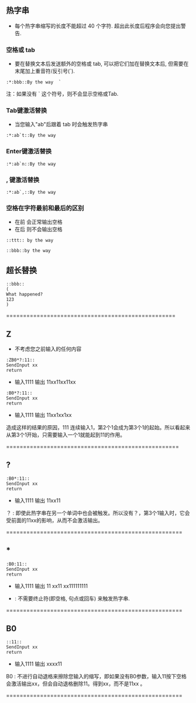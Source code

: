 ## 热字串

- 每个热字串缩写的长度不能超过 40 个字符. 超出此长度后程序会向您提出警告. 

### 空格或 tab

- 要在替换文本后发送额外的空格或 tab, 可以把它们加在替换文本后, 但需要在末尾加上重音符/反引号(`). 

```
:*:bbb::By the way	`
```
注：如果没有 ` 这个符号，则不会显示空格或Tab.

### Tab键激活替换
- 当您输入"ab"后跟着 tab 时会触发热字串

```
:*:ab`t::By the way
```

### Enter键激活替换


```
:*:ab`n::By the way
```

###  , 键激活替换

```
:*:ab`,::By the way
```

### 空格在字符最前和最后的区别

- 在前  会正常输出空格
- 在后  则不会输出空格

```
::ttt:: by the way

::bbb::by the way 
```

## 超长替换

```
::bbb::
(
What happened?
123
)
```

==================================================

## Z

- 不考虑您之前输入的任何内容

```
:ZB0*?:11::
SendInput xx
return
```

- 输入1111  输出
11xx11xx11xx

```
:B0*?:11::
SendInput xx
return
```

- 输入1111  输出
11xx1xx1xx

造成这样的结果的原因，111  连续输入1，第2个1会成为第3个1的起始。所以看起来从第3个1开始，只需要输入一个1就能起到11的作用。



===================================================

## ?

```
:B0*:11::
SendInput xx
return
```

- 输入1111  输出
11xx11

？ : 即使此热字串在另一个单词中也会被触发。所以没有？，第3个1输入时，它会受前面的11xx的影响，从而不会激活输出。

====================================================

##  *

```
:B0:11::
SendInput xx
return
```

- 输入1111  输出
11 xx11 xx111111111

* : 不需要终止符(即空格, 句点或回车) 来触发热字串.

====================================================

## B0

```
::11::
SendInput xx
return
```

- 输入1111  输出
xxxx11

B0 : 不进行自动退格来擦除您输入的缩写，即如果没有B0参数，输入11按下空格会激活输出xx，但会自动退格删除11。得到xx，而不是11xx 。

====================================================

